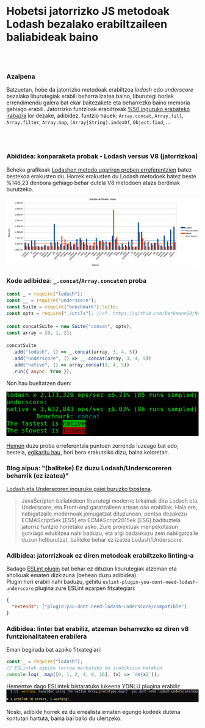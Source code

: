 # Hobetsi jatorrizko JS metodoak Lodash bezalako erabiltzaileen baliabideak baino

<br/><br/>

### Azalpena

Batzuetan, hobe da  jatorrizko metodoak erabiltzea _lodash_ edo _underscore_ bezalako liburutegiak erabili beharra izatea baino, liburutegi horiek errendimendu galera bat ekar baitezakete eta beharrezko baino memoria gehiago erabili. Jatorrizko funtzioak erabiltzeak [%50 inguruko erabateko irabazia](https://github.com/Berkmann18/NativeVsUtils/blob/master/analysis.xlsx) lor dezake, adibidez, funtzio hauek: `Array.concat`, `Array.fill`, `Array.filter`, `Array.map`, `(Array|String).indexOf`, `Object.find`, …


<!-- konparaketa hemen: https://gist.github.com/Berkmann18/3a99f308d58535ab0719ac8fc3c3b8bb-->

<br/><br/>

### Abididea: konparaketa probak - Lodash versus V8 (jatorrizkoa)

Beheko grafikoak [Lodashen metodo ugariren proben erreferentzien](https://github.com/Berkmann18/NativeVsUtils/blob/master/nativeVsLodash.ods) batez bestekoa erakusten du. Horrek erakusten du Lodash metodoek batez beste %146,23 denbora gehiago behar dutela V8 metodoen ataza berdinak burutzeko.

![esanahia](../../assets/images/sampleMeanDiag.png)

### Kode adibidea: `_.concat`/`Array.concat`en proba

```javascript
const _ = require("lodash");
const __ = require("underscore");
const Suite = require("benchmark").Suite;
const opts = require("./utils"); //cf. https://github.com/Berkmann18/NativeVsUtils/blob/master/utils.js

const concatSuite = new Suite("concat", opts);
const array = [0, 1, 2];

concatSuite
  .add("lodash", () => _.concat(array, 3, 4, 5))
  .add("underscore", () => __.concat(array, 3, 4, 5))
  .add("native", () => array.concat(3, 4, 5))
  .run({ async: true });
```

Non hau bueltatzen duen:

![output](../../assets/images/concat-benchmark.png)

[Hemen](https://github.com/Berkmann18/NativeVsUtils/blob/master/index.txt) duzu proba erreferentzia puntuen zerrenda luzeago bat edo, bestela, [egikaritu hau](https://github.com/Berkmann18/NativeVsUtils/blob/master/index.js), hori bera erakutsiko dizu, baina koloretan.

### Blog aipua: "(baliteke) Ez duzu Lodash/Underscoreren beharrik (ez izatea)"

[Lodash eta Underscoren  inguruko gaiei buruzko txostena](https://github.com/you-dont-need/You-Dont-Need-Lodash-Underscore).

> JavaScripten baliabideen liburutegi moderno bikainak dira Lodash eta Underscore, eta Front-end garatzaileen artean oso erabiliak. Hala ere, nabigatzaile modernoak jomugatzat dituzunean, pentsa dezakezu ECMAScript5ek [ES5] eta ECMAScript2015ek [ES6] badituztela jatorriz funtzio horietako asko. Zure proiektuak menpekotasun gutxiago edukitzea nahi baduzu, eta argi badaukazu zein nabilgatzaile duzun helburutzat, baliteke behar ez izatea Lodash/Underscore.

### Adibidea: jatorrizkoak ez diren metodoak erabiltzeko linting-a

Badago [ESLint plugin](https://www.npmjs.com/package/eslint-plugin-you-dont-need-lodash-underscore) bat behar ez dituzun liburutegiak atzeman eta aholkuak ematen dizkizuna (behean duzu adibidea).<br/> Plugin hori erabili nahi baduzu, gehitu `eslint-plugin-you-dont-need-lodash-underscore` plugina zure ESLint ezarpen fitxategiari:

```json
{
  "extends": ["plugin:you-dont-need-lodash-underscore/compatible"]
}
```

### Adibidea: linter bat erabiliz, atzeman beharrezko ez diren v8 funtzionalitateen erabilera

Eman begirada bat azpiko fitxategiari:

```js
const _ = require("lodash");
// ESLintek azpiko lerroa markatuko du iradokizun batekin
console.log(_.map([0, 1, 2, 4, 8, 16], (x) => `d${x}`));
```

Hementxe dago ESLintek bistaratuko lukeena YDNLU plugina erabiliz.
![output](../../assets/images/ydnlu.png)

Noski, adibide horrek ez du errealista ematen egungo kodeek dutena kontutan hartuta, baina bai balio du ulertzeko.

